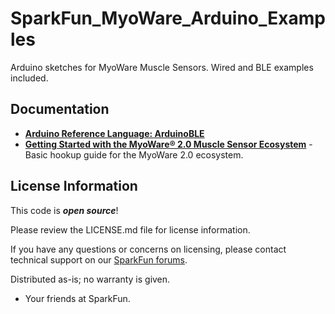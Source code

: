 SparkFun_MyoWare_Arduino_Examples
========================================

Arduino sketches for MyoWare Muscle Sensors. Wired and BLE examples included.

Documentation
--------------
* **[Arduino Reference Language: ArduinoBLE](https://www.arduino.cc/reference/en/libraries/arduinoble/)**
* **[Getting Started with the MyoWare® 2.0 Muscle Sensor Ecosystem](https://learn.sparkfun.com/tutorials/1956)** - Basic hookup guide for the MyoWare 2.0 ecosystem.

License Information
-------------------

This code is _**open source**_! 

Please review the LICENSE.md file for license information. 

If you have any questions or concerns on licensing, please contact technical support on our [SparkFun forums](https://forum.sparkfun.com/viewforum.php?f=152).

Distributed as-is; no warranty is given.

- Your friends at SparkFun.

_<COLLABORATION CREDIT>_
